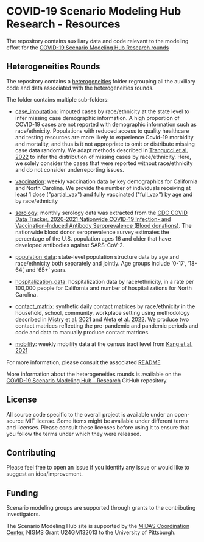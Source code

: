 # COVID-19 Scenario Modeling Hub Research - Resources

The repository contains auxiliary data and code relevant to the modeling
effort for the [COVID-19 Scenario Modeling Hub Research rounds](https://github.com/midas-network/covid19-smh-research)


## Heterogeneities Rounds 

The repository contains a [heterogeneities](./heterogeneities/) folder regrouping
all the auxiliary code and data associated with the heterogeneities rounds.

The folder contains multiple sub-folders:

- [case_imputation](./heterogeneities/case_imputation/): imputed cases by 
  race/ethnicity at the state level to infer missing case demographic 
  information. A high proportion of COVID-19 cases are not reported with 
  demographic information such as race/ethnicity. Populations with reduced 
  access to quality healthcare and testing resources are more likely to 
  experience Covid-19 morbidity and mortality, and thus is it not appropriate 
  to omit or distribute missing case data randomly. We adapt methods described 
  in [Trangucci et al. 2022](https://arxiv.org/abs/2206.08161) to infer the 
  distribution of missing cases by race/ethnicity. Here, we solely consider 
  the cases that were reported without race/ethnicity and do not consider 
  underreporting issues. 

- [vaccination](./heterogeneities/vaccination/): weekly vaccination data by 
  key demographics for California and North Carolina. We provide the 
   number of individuals receiving at least 1 dose ("partial_vax") and 
  fully vaccinated ("full_vax") by age and by race/ethnicity

- [serology](./heterogeneities/serology/): monthly serology data was extracted 
   from the 
   [CDC COVID Data Tracker, 2020-2021 Nationwide COVID-19 Infection- and Vaccination-Induced Antibody Seroprevalence (Blood donations)](https://covid.cdc.gov/covid-data-tracker/#nationwide-blood-donor-seroprevalence).
   The nationwide blood donor seroprevalence survey estimates the percentage 
   of the U.S. population ages 16 and older that have developed antibodies 
   against SARS-CoV-2.

- [population_data](./heterogeneities/population_data/): state-level population 
  structure data by age and race/ethnicity both separately and jointly. 
  Age groups include ‘0-17’, ‘18-64’, and ‘65+’ years.  

- [hospitalization_data](./heterogeneities/hospitalization_data/): hospitalization data
  by race/ethnicity, in a rate per 100,000 people for California and 
  number of hospitalizations for North Carolina. 

- [contact_matrix](./heterogeneities/contact_matrix/): synthetic daily contact 
  matrices by race/ethnicity in the household, school, community, workplace 
  setting using methodology described in 
  [Mistry et al. 2021](https://www.nature.com/articles/s41467-020-20544-y) and 
  [Aleta et al. 2022](https://www.pnas.org/doi/10.1073/pnas.2112182119). 
  We produce two contact matrices reflecting the pre-pandemic and pandemic 
  periods and code and data to manually produce contact matrices.

- [mobility](./heterogeneities/mobility): weekly mobility data at the census tract level 
  from [Kang et al. 2021](https://www.nature.com/articles/s41597-020-00734-5)

For more information, please consult the associated [README](./heterogeneities/README.md)

More information about the heterogeneities rounds is available on the 
[COVID-19 Scenario Modeling Hub - Research](https://github.com/midas-network/covid19-smh-research)
GitHub repository. 

## License

All source code specific to the overall project is available under an 
open-source MIT license. Some items might be available under different terms 
and licenses. Please consult these licenses before using it to ensure that you 
follow the terms under which they were released.

## Contributing

Please feel free to open an issue if you identify any issue or would like to 
suggest an idea/improvement.

## Funding

Scenario modeling groups are supported through grants to the contributing 
investigators.

The Scenario Modeling Hub site is supported by the 
[MIDAS Coordination Center](https://midasnetwork.us/), 
NIGMS Grant U24GM132013 to the University of Pittsburgh.

